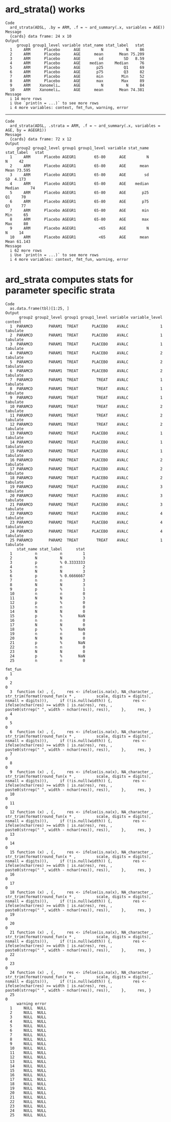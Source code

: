 # ard_strata() works

    Code
      ard_strata(ADSL, .by = ARM, .f = ~ ard_summary(.x, variables = AGE))
    Message
      {cards} data frame: 24 x 10
    Output
         group1 group1_level variable stat_name stat_label   stat
      1     ARM      Placebo      AGE         N          N     86
      2     ARM      Placebo      AGE      mean       Mean 75.209
      3     ARM      Placebo      AGE        sd         SD   8.59
      4     ARM      Placebo      AGE    median     Median     76
      5     ARM      Placebo      AGE       p25         Q1     69
      6     ARM      Placebo      AGE       p75         Q3     82
      7     ARM      Placebo      AGE       min        Min     52
      8     ARM      Placebo      AGE       max        Max     89
      9     ARM    Xanomeli…      AGE         N          N     84
      10    ARM    Xanomeli…      AGE      mean       Mean 74.381
    Message
      i 14 more rows
      i Use `print(n = ...)` to see more rows
      i 4 more variables: context, fmt_fun, warning, error

---

    Code
      ard_strata(ADSL, .strata = ARM, .f = ~ ard_summary(.x, variables = AGE, by = AGEGR1))
    Message
      {cards} data frame: 72 x 12
    Output
         group2 group2_level group1 group1_level variable stat_name stat_label   stat
      1     ARM      Placebo AGEGR1        65-80      AGE         N          N     42
      2     ARM      Placebo AGEGR1        65-80      AGE      mean       Mean 73.595
      3     ARM      Placebo AGEGR1        65-80      AGE        sd         SD  4.173
      4     ARM      Placebo AGEGR1        65-80      AGE    median     Median     74
      5     ARM      Placebo AGEGR1        65-80      AGE       p25         Q1     70
      6     ARM      Placebo AGEGR1        65-80      AGE       p75         Q3     77
      7     ARM      Placebo AGEGR1        65-80      AGE       min        Min     65
      8     ARM      Placebo AGEGR1        65-80      AGE       max        Max     80
      9     ARM      Placebo AGEGR1          <65      AGE         N          N     14
      10    ARM      Placebo AGEGR1          <65      AGE      mean       Mean 61.143
    Message
      i 62 more rows
      i Use `print(n = ...)` to see more rows
      i 4 more variables: context, fmt_fun, warning, error

# ard_strata computes stats for parameter specific strata

    Code
      as.data.frame(tbl)[1:25, ]
    Output
          group2 group2_level group1 group1_level variable variable_level  context
      1  PARAMCD       PARAM1  TREAT      PLACEBO    AVALC              1 tabulate
      2  PARAMCD       PARAM1  TREAT      PLACEBO    AVALC              1 tabulate
      3  PARAMCD       PARAM1  TREAT      PLACEBO    AVALC              1 tabulate
      4  PARAMCD       PARAM1  TREAT      PLACEBO    AVALC              2 tabulate
      5  PARAMCD       PARAM1  TREAT      PLACEBO    AVALC              2 tabulate
      6  PARAMCD       PARAM1  TREAT      PLACEBO    AVALC              2 tabulate
      7  PARAMCD       PARAM1  TREAT        TREAT    AVALC              1 tabulate
      8  PARAMCD       PARAM1  TREAT        TREAT    AVALC              1 tabulate
      9  PARAMCD       PARAM1  TREAT        TREAT    AVALC              1 tabulate
      10 PARAMCD       PARAM1  TREAT        TREAT    AVALC              2 tabulate
      11 PARAMCD       PARAM1  TREAT        TREAT    AVALC              2 tabulate
      12 PARAMCD       PARAM1  TREAT        TREAT    AVALC              2 tabulate
      13 PARAMCD       PARAM2  TREAT      PLACEBO    AVALC              1 tabulate
      14 PARAMCD       PARAM2  TREAT      PLACEBO    AVALC              1 tabulate
      15 PARAMCD       PARAM2  TREAT      PLACEBO    AVALC              1 tabulate
      16 PARAMCD       PARAM2  TREAT      PLACEBO    AVALC              2 tabulate
      17 PARAMCD       PARAM2  TREAT      PLACEBO    AVALC              2 tabulate
      18 PARAMCD       PARAM2  TREAT      PLACEBO    AVALC              2 tabulate
      19 PARAMCD       PARAM2  TREAT      PLACEBO    AVALC              3 tabulate
      20 PARAMCD       PARAM2  TREAT      PLACEBO    AVALC              3 tabulate
      21 PARAMCD       PARAM2  TREAT      PLACEBO    AVALC              3 tabulate
      22 PARAMCD       PARAM2  TREAT      PLACEBO    AVALC              4 tabulate
      23 PARAMCD       PARAM2  TREAT      PLACEBO    AVALC              4 tabulate
      24 PARAMCD       PARAM2  TREAT      PLACEBO    AVALC              4 tabulate
      25 PARAMCD       PARAM2  TREAT        TREAT    AVALC              1 tabulate
         stat_name stat_label      stat
      1          n          n         1
      2          N          N         3
      3          p          % 0.3333333
      4          n          n         2
      5          N          N         3
      6          p          % 0.6666667
      7          n          n         3
      8          N          N         3
      9          p          %         1
      10         n          n         0
      11         N          N         3
      12         p          %         0
      13         n          n         0
      14         N          N         0
      15         p          %       NaN
      16         n          n         0
      17         N          N         0
      18         p          %       NaN
      19         n          n         0
      20         N          N         0
      21         p          %       NaN
      22         n          n         0
      23         N          N         0
      24         p          %       NaN
      25         n          n         0
                                                                                                                                                                                                                                                                                                                           fmt_fun
      1                                                                                                                                                                                                                                                                                                                          0
      2                                                                                                                                                                                                                                                                                                                          0
      3  function (x) , {,     res <- ifelse(is.na(x), NA_character_, str_trim(format(round_fun(x * ,         scale, digits = digits), nsmall = digits))),     if (!is.null(width)) {,         res <- ifelse(nchar(res) >= width | is.na(res), res, ,             paste0(strrep(" ", width - nchar(res)), res)),     },     res, }
      4                                                                                                                                                                                                                                                                                                                          0
      5                                                                                                                                                                                                                                                                                                                          0
      6  function (x) , {,     res <- ifelse(is.na(x), NA_character_, str_trim(format(round_fun(x * ,         scale, digits = digits), nsmall = digits))),     if (!is.null(width)) {,         res <- ifelse(nchar(res) >= width | is.na(res), res, ,             paste0(strrep(" ", width - nchar(res)), res)),     },     res, }
      7                                                                                                                                                                                                                                                                                                                          0
      8                                                                                                                                                                                                                                                                                                                          0
      9  function (x) , {,     res <- ifelse(is.na(x), NA_character_, str_trim(format(round_fun(x * ,         scale, digits = digits), nsmall = digits))),     if (!is.null(width)) {,         res <- ifelse(nchar(res) >= width | is.na(res), res, ,             paste0(strrep(" ", width - nchar(res)), res)),     },     res, }
      10                                                                                                                                                                                                                                                                                                                         0
      11                                                                                                                                                                                                                                                                                                                         0
      12 function (x) , {,     res <- ifelse(is.na(x), NA_character_, str_trim(format(round_fun(x * ,         scale, digits = digits), nsmall = digits))),     if (!is.null(width)) {,         res <- ifelse(nchar(res) >= width | is.na(res), res, ,             paste0(strrep(" ", width - nchar(res)), res)),     },     res, }
      13                                                                                                                                                                                                                                                                                                                         0
      14                                                                                                                                                                                                                                                                                                                         0
      15 function (x) , {,     res <- ifelse(is.na(x), NA_character_, str_trim(format(round_fun(x * ,         scale, digits = digits), nsmall = digits))),     if (!is.null(width)) {,         res <- ifelse(nchar(res) >= width | is.na(res), res, ,             paste0(strrep(" ", width - nchar(res)), res)),     },     res, }
      16                                                                                                                                                                                                                                                                                                                         0
      17                                                                                                                                                                                                                                                                                                                         0
      18 function (x) , {,     res <- ifelse(is.na(x), NA_character_, str_trim(format(round_fun(x * ,         scale, digits = digits), nsmall = digits))),     if (!is.null(width)) {,         res <- ifelse(nchar(res) >= width | is.na(res), res, ,             paste0(strrep(" ", width - nchar(res)), res)),     },     res, }
      19                                                                                                                                                                                                                                                                                                                         0
      20                                                                                                                                                                                                                                                                                                                         0
      21 function (x) , {,     res <- ifelse(is.na(x), NA_character_, str_trim(format(round_fun(x * ,         scale, digits = digits), nsmall = digits))),     if (!is.null(width)) {,         res <- ifelse(nchar(res) >= width | is.na(res), res, ,             paste0(strrep(" ", width - nchar(res)), res)),     },     res, }
      22                                                                                                                                                                                                                                                                                                                         0
      23                                                                                                                                                                                                                                                                                                                         0
      24 function (x) , {,     res <- ifelse(is.na(x), NA_character_, str_trim(format(round_fun(x * ,         scale, digits = digits), nsmall = digits))),     if (!is.null(width)) {,         res <- ifelse(nchar(res) >= width | is.na(res), res, ,             paste0(strrep(" ", width - nchar(res)), res)),     },     res, }
      25                                                                                                                                                                                                                                                                                                                         0
         warning error
      1     NULL  NULL
      2     NULL  NULL
      3     NULL  NULL
      4     NULL  NULL
      5     NULL  NULL
      6     NULL  NULL
      7     NULL  NULL
      8     NULL  NULL
      9     NULL  NULL
      10    NULL  NULL
      11    NULL  NULL
      12    NULL  NULL
      13    NULL  NULL
      14    NULL  NULL
      15    NULL  NULL
      16    NULL  NULL
      17    NULL  NULL
      18    NULL  NULL
      19    NULL  NULL
      20    NULL  NULL
      21    NULL  NULL
      22    NULL  NULL
      23    NULL  NULL
      24    NULL  NULL
      25    NULL  NULL

